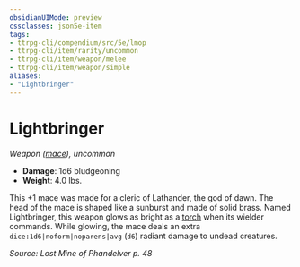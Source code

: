```yaml
---
obsidianUIMode: preview
cssclasses: json5e-item
tags:
- ttrpg-cli/compendium/src/5e/lmop
- ttrpg-cli/item/rarity/uncommon
- ttrpg-cli/item/weapon/melee
- ttrpg-cli/item/weapon/simple
aliases: 
- "Lightbringer"
---
```

# Lightbringer
*Weapon ([mace](Інструменти%20ДМ/CLI/items/mace-xphb.md)), uncommon*  


- **Damage**: 1d6 bludgeoning
- **Weight**: 4.0 lbs.

This +1 mace was made for a cleric of Lathander, the god of dawn. The head of the mace is shaped like a sunburst and made of solid brass. Named Lightbringer, this weapon glows as bright as a [torch](Інструменти%20ДМ/CLI/items/torch-xphb.md) when its wielder commands. While glowing, the mace deals an extra `dice:1d6|noform|noparens|avg` (`d6`) radiant damage to undead creatures.

*Source: Lost Mine of Phandelver p. 48*